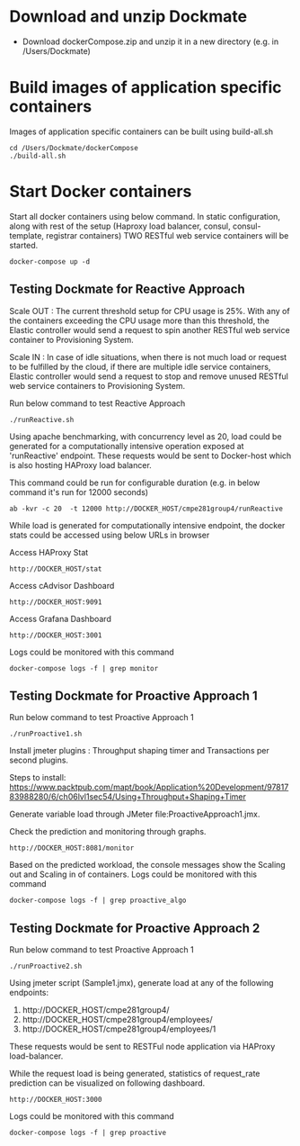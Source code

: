 # Download and unzip Dockmate

- Download dockerCompose.zip and unzip it in a new directory (e.g. in /Users/Dockmate)

# Build images of application specific containers

Images of application specific containers can be built using build-all.sh

```
cd /Users/Dockmate/dockerCompose
./build-all.sh
```

# Start Docker containers

Start all docker containers using below command.
In static configuration, along with rest of the setup (Haproxy load balancer, consul, consul-template, registrar containers) TWO RESTful web service containers will be started.

```
docker-compose up -d
```

## Testing Dockmate for Reactive Approach

Scale OUT : The current threshold setup for CPU usage is 25%. With any of the containers exceeding the CPU usage more than this threshold, the Elastic controller would send a request to spin another RESTful web service container to Provisioning System.

Scale IN : In case of idle situations, when there is not much load or request to be fulfilled by the cloud, if there are multiple idle service containers, Elastic controller would send a request to stop and remove unused RESTful web service containers to Provisioning System.


Run below command to test Reactive Approach
```
./runReactive.sh
```

Using apache benchmarking, with concurrency level as 20, load could be generated for a computationally intensive operation exposed at 'runReactive' endpoint. These requests would be sent to Docker-host which is also hosting HAProxy load balancer.

This command could be run for configurable duration (e.g. in below command it's run for 12000 seconds)

```
ab -kvr -c 20  -t 12000 http://DOCKER_HOST/cmpe281group4/runReactive
```

While load is generated for computationally intensive endpoint, the docker stats could be accessed using below URLs in browser

Access HAProxy Stat
```
http://DOCKER_HOST/stat
```

Access cAdvisor Dashboard
```
http://DOCKER_HOST:9091
```

Access Grafana Dashboard
```
http://DOCKER_HOST:3001
```

Logs could be monitored with this command

```
docker-compose logs -f | grep monitor
```

## Testing Dockmate for Proactive Approach 1

Run below command to test Proactive Approach 1
```
./runProactive1.sh
```

Install jmeter plugins : Throughput shaping timer and Transactions per second plugins.

Steps to install: https://www.packtpub.com/mapt/book/Application%20Development/9781783988280/6/ch06lvl1sec54/Using+Throughput+Shaping+Timer

Generate variable load through JMeter file:ProactiveApproach1.jmx.

Check the prediction and monitoring through graphs.

```
http://DOCKER_HOST:8081/monitor
```
Based on the predicted workload, the console messages show the Scaling out and Scaling in of containers.
Logs could be monitored with this command

```
docker-compose logs -f | grep proactive_algo
```


## Testing Dockmate for Proactive Approach 2
Run below command to test Proactive Approach 1
```
./runProactive2.sh
```

Using jmeter script (Sample1.jmx), generate load at any of the following endpoints:

1. http://DOCKER_HOST/cmpe281group4/
2. http://DOCKER_HOST/cmpe281group4/employees/
3. http://DOCKER_HOST/cmpe281group4/employees/1

These requests would be sent to RESTFul node application via HAProxy load-balancer.

While the request load is being generated, statistics of request_rate prediction can be visualized on following dashboard.
```
http://DOCKER_HOST:3000
```
Logs could be monitored with this command

```
docker-compose logs -f | grep proactive
```

